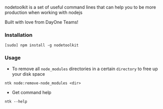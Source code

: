 nodetoolkit is a set of useful command lines that can help you to be more 
production when working with nodejs
 
Built with love from DayOne Teams!

### Installation
`[sudo] npm install -g nodetoolkit`

### Usage
- To remove all `node_modules` directories in a certain `directory` to free up
your disk space
```
ntk node:remove-node_modules <dir>
```

- Get command help
```
ntk --help
```
